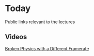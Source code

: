 # Today
Public links relevant to the lectures

## Videos
[Broken Physics with a Different Framerate](https://www.youtube.com/watch?v=7PpTiK1jYPw)
